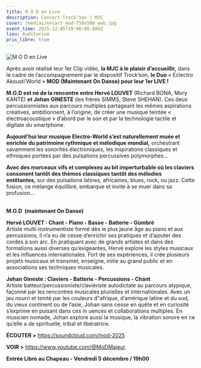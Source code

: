 ```yaml
---
title: M O D en Live
description: Concert Trock'Son / MJC
cover: /medias/encart_mod-750x500_web.jpg
event_time: 2025-12-05T19:00:00.000Z
lieu: Auditorium
prix_libre: true
---
```

![M O D en Live](/medias/page_mod-659x750_web.jpg "Concert Trock'Son / MJC")

Après avoir réalisé leur 1er Clip vidéo, **la MJC à le plaisir d’accueillir,** dans le cadre de l’accompagnement par le dispositif Trock’son, **le Duo** « Eclectro Akousti’World » **MOD (Maintenant On Danse) pour leur 1er LIVE !** 

**M.O.D est né de la rencontre entre Hervé LOUVET** (Richard BONA, Mory KANTE) **et Johan GINESTE** (les frères SIMMS, Steve SHEHAN). Ces deux percussionnistes aux parcours multiples partageant les mêmes aspirations créatives, ambitionnent, à l’origine, de créer une musique teintée « électroacoustique » d’abord par le son et par la technologie tactile et digitale du smartphone. 

**Aujourd’hui leur musique Electro-World s’est naturellement muée et enrichie du patrimoine rythmique et mélodique mondial,** orchestrant savamment les sonorités électroniques, les inspirations classiques et ethniques portées par des pulsations percussives polymorphes… 

**Avec des morceaux vifs et complexes au bit imperturbable où les claviers consonent tantôt des thèmes classiques tantôt des mélodies entêtantes,** sur des pulsations latines, africaines, blues, rock, ou jazz. Cette fusion, ce mélange équilibré, embarque et invite à se muer dans sa profusion… 

\
**M.O.D  (maintenant On Danse)**

**Hervé LOUVET : Chant - Piano - Basse - Batterie - Gùmbré** \
Artiste multi-instrumentiste formé dès le plus jeune âge au piano et aux percussions, il n’a eu de cesse d’enrichir ses pratiques et d’ajouter des cordes à son arc. En pratiquant avec de grands artistes et dans des formations aussi diverses qu’exigeantes, Hervé explore les styles musicaux et les influences internationales. Fort de ses expériences, il crée plusieurs projets musicaux et transmet, enseigne, initie au grand public et en associations ses techniques musicales. 

**Johan Gineste : Claviers - Batterie - Percussions - Chant** \
Artiste batteur/percussioniste/clavieriste autodictate au parcours atypique, façonné par les rencontres musicales plurielles et internationales. Avec un jeu nourri et teinté par les couleurs d’’afrique, d’amérique latine et du sud, du vieux continent ou de l’asie, Johan sans cesse en quête et en curiosité s’exprime en puisant dans ces in uences et collaborations multiples. En musicien nomade, Johan explore aussi la musique, la vibration sonore en ce qu’elle a de spirituelle, tribal et libératrice. 

**ÉCOUTER >** <https://soundcloud.com/mod-2025> 

**VOIR >** <https://www.youtube.com/@MoDMajeur> 

**Entrée Libre au Chapeau - Vendredi 5 décembre / 19h00**